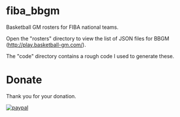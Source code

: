 # fiba_bbgm

Basketball GM rosters for FIBA national teams.

Open the "rosters" directory to view the list of JSON files for BBGM (http://play.basketball-gm.com/).

The "code" directory contains a rough code I used to generate these.

# Donate

Thank you for your donation.

[![paypal](https://www.paypalobjects.com/en_US/i/btn/btn_donateCC_LG.gif)](https://www.paypal.com/cgi-bin/webscr?cmd=_s-xclick&hosted_button_id=N54KRV9DFTBC2&source=url)
